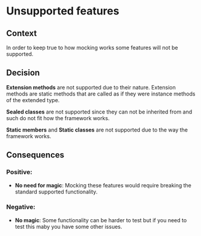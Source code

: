 ﻿# Unsupported features

## Context

In order to keep true to how mocking works some features will not be supported.

## Decision

**Extension methods** are not supported due to their nature. Extension methods are static methods that are called as if they were instance methods of the extended type.

**Sealed classes** are not supported since they can not be inherited from and such do not fit how the framework works.

**Static members** and **Static classes** are not supported due to the way the framework works.

## Consequences

### Positive:

- **No need for magic**: Mocking these features would require breaking the standard supported functionality. 

### Negative:

- **No magic**: Some functionality can be harder to test but if you need to test this maby you have some other issues.
